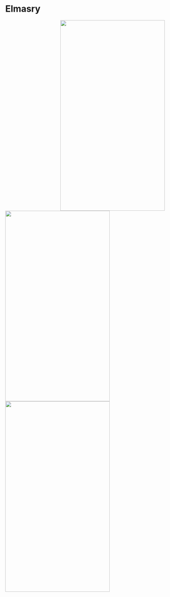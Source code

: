 # Elmasry


<a href="m0"><img src="https://user-images.githubusercontent.com/94074275/152599358-33a4e64c-b1f7-4662-9c45-8ee8c6652340.jpg" align="right" height="600" width="330" ></a>
<a href="m1"><img src="https://user-images.githubusercontent.com/94074275/152599384-732f4fc6-1aa1-4f73-9ebd-0b1701675032.jpg" align="center" height="600" width="330" ></a>
<a href="mm2"><img src="https://user-images.githubusercontent.com/94074275/152599349-a6888fa2-8da4-40c0-8a07-e8f56d5ca432.jpg" align="left" height="600" width="330" ></a>
